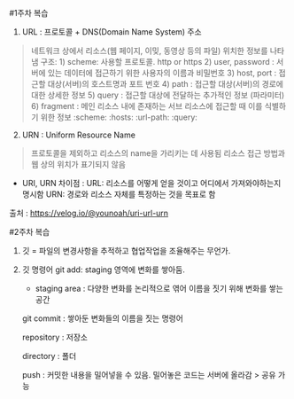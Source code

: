 #1주차 복습
1. URL : 프로토콜 + DNS(Domain Name System) 주소
> 네트워크 상에서 리소스(웹 페이지, 이밎, 동영상 등의 파일) 위치한 정보를 나타냄
구조: 1) scheme: 사용할 프로토콜. http or https
     2) user, password : 서버에 있는 데이터에 접근하기 위한 사용자의 이름과 비밀번호
     3) host, port : 접근할 대상(서버)의 호스트명과 포트 번호
     4) path : 접근할 대상(서버)의 경로에 대한 상세한 정보
     5) query : 접근할 대상에 전달하는 추가적인 정보 (파라미터)
     6) fragment : 메인 리소스 내에 존재하는 서브 리소스에 접근할 때 이를 식별하기 위한 정보
     :scheme: :hosts: :url-path: :query:

2. URN : Uniform Resource Name
> 프로토콜을 제외하고 리소스의 name을 가리키는 데 사용됨
> 리소스 접근 방법과 웹 상의 위치가 표기되지 않음

* URI, URN 차이점
: URL: 리소스를 어떻게 얻을 것이고 어디에서 가져와야하는지 명시함
  URN: 경로와 리소스 자체를 특정하는 것을 목표로 함


출처 : https://velog.io/@younoah/uri-url-urn

#2주차 복습
1. 깃 = 파일의 변경사항을 추적하고 협업작업을 조율해주는 무언가. 

2. 깃 명령어
    git add: staging 영역에 변화를 쌓아둠.
    * staging area : 다양한 변화를 논리적으로 엮어 이름을 짓기 위해 변화를 쌓는 공간

    git commit : 쌓아둔 변화들의 이름을 짓는 명령어
    
    repository : 저장소

    directory : 폴더

    push : 커밋한 내용을 밀어넣을 수 있음. 밀어놓은 코드는 서버에 올라감 > 공유 가능
